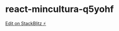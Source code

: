 # react-mincultura-q5yohf

[Edit on StackBlitz ⚡️](https://stackblitz.com/edit/react-mincultura-q5yohf)